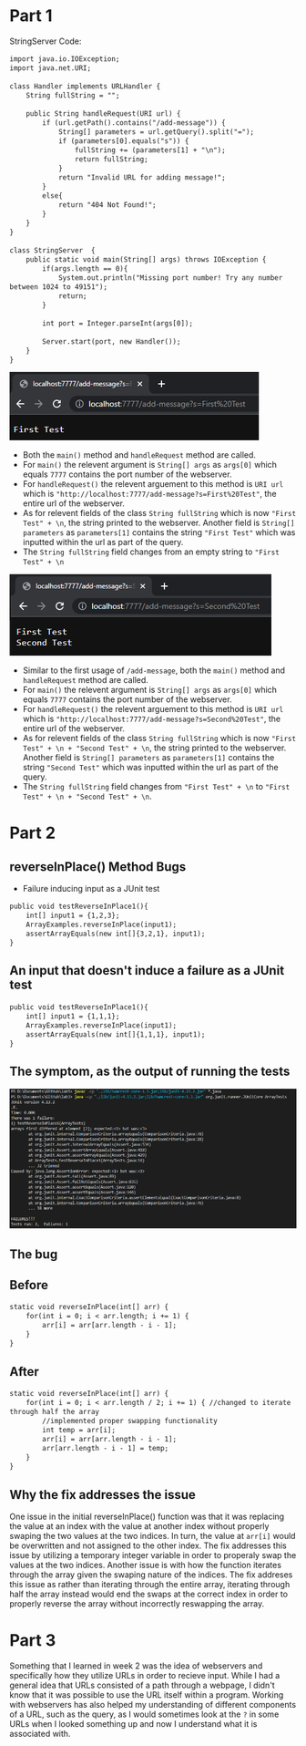 # Part 1
StringServer Code:
```
import java.io.IOException;
import java.net.URI;

class Handler implements URLHandler {
    String fullString = "";

    public String handleRequest(URI url) {
        if (url.getPath().contains("/add-message")) {
            String[] parameters = url.getQuery().split("=");
            if (parameters[0].equals("s")) {
                fullString += (parameters[1] + "\n");
                return fullString;
            }
            return "Invalid URL for adding message!";
        }
        else{
            return "404 Not Found!";
        }
    }         
}

class StringServer  {
    public static void main(String[] args) throws IOException {
        if(args.length == 0){
            System.out.println("Missing port number! Try any number between 1024 to 49151");
            return;
        }

        int port = Integer.parseInt(args[0]);

        Server.start(port, new Handler());
    }
}
```
![Image](StringServerTest1.PNG)
 * Both the `main()` method and `handleRequest` method are called.
 * For `main()` the relevent argument is `String[] args` as `args[0]` which equals `7777` contains the port number of the webserver.
 * For `handleRequest()` the relevent arguement to this method is `URI url` which is `"http://localhost:7777/add-message?s=First%20Test"`, the entire url of the webserver.
 * As for relevent fields of the class `String fullString` which is now `"First Test" + \n`, the string printed to the webserver. Another field is `String[] parameters` as `parameters[1]` contains the string `"First Test"` which was inputted within the url as part of the query.
 * The `String fullString` field changes from an empty string to `"First Test" + \n` 

![Image](StringServerTest2.PNG)
 * Similar to the first usage of `/add-message`, both the `main()` method and `handleRequest` method are called.
 * For `main()` the relevent argument is `String[] args` as `args[0]` which equals `7777` contains the port number of the webserver.
 * For `handleRequest()` the relevent arguement to this method is `URI url` which is `"http://localhost:7777/add-message?s=Second%20Test"`, the entire url of the webserver.
 * As for relevent fields of the class `String fullString` which is now `"First Test" + \n + "Second Test" + \n`, the string printed to the webserver. Another field is `String[] parameters` as `parameters[1]` contains the string `"Second Test"` which was inputted within the url as part of the query.
 * The `String fullString` field changes from `"First Test" + \n` to `"First Test" + \n + "Second Test" + \n`.

# Part 2
## reverseInPlace() Method Bugs
 * Failure inducing input as a JUnit test
```
public void testReverseInPlace1(){
    int[] input1 = {1,2,3};
    ArrayExamples.reverseInPlace(input1);
    assertArrayEquals(new int[]{3,2,1}, input1);
}
```
## An input that doesn't induce a failure as a JUnit test
```
public void testReverseInPlace1(){
    int[] input1 = {1,1,1};
    ArrayExamples.reverseInPlace(input1);
    assertArrayEquals(new int[]{1,1,1}, input1);
}
```
## The symptom, as the output of running the tests
 ![Image](Lab3BugSymptoms.PNG)
## The bug
## Before
```
static void reverseInPlace(int[] arr) {
    for(int i = 0; i < arr.length; i += 1) {
        arr[i] = arr[arr.length - i - 1];
    }
}
```
## After
```
static void reverseInPlace(int[] arr) {
    for(int i = 0; i < arr.length / 2; i += 1) { //changed to iterate through half the array
        //implemented proper swapping functionality
        int temp = arr[i];
        arr[i] = arr[arr.length - i - 1];
        arr[arr.length - i - 1] = temp;
    }
}
```
## Why the fix addresses the issue
One issue in the initial reverseInPlace() function was that it was replacing the value at an index with the value at another index without properly swaping the two values at the two indices. In turn, the value at `arr[i]` would be overwritten and not assigned to the other index. The fix addresses this issue by utilizing a temporary integer variable in order to properaly swap the values at the two indices. Another issue is with how the function iterates through the array given the swaping nature of the indices. The fix addreses this issue as rather than iterating through the entire array, iterating through half the array instead would end the swaps at the correct index in order to properly reverse the array without incorrectly reswapping the array.

# Part 3
Something that I learned in week 2 was the idea of webservers and specifically how they utilize URLs in order to recieve input. While I had a general idea that URLs consisted of a path through a webpage, I didn't know that it was possible to use the URL itself within a program. Working with webservers has also helped my understanding of different components of a URL, such as the query, as I would sometimes look at the `?` in some URLs when I looked something up and now I understand what it is associated with.
